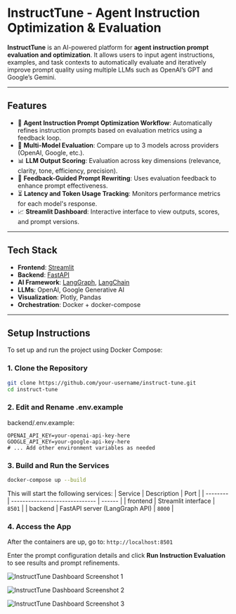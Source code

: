 # InstructTune - Agent Instruction Optimization & Evaluation

**InstructTune** is an AI-powered platform for **agent instruction prompt evaluation and optimization**. It allows users to input agent instructions, examples, and task contexts to automatically evaluate and iteratively improve prompt quality using multiple LLMs such as OpenAI’s GPT and Google’s Gemini.

---

## Features

- 🔄 **Agent Instruction Prompt Optimization Workflow**: Automatically refines instruction prompts based on evaluation metrics using a feedback loop.
- 🧠 **Multi-Model Evaluation**: Compare up to 3 models across providers (OpenAI, Google, etc.).
- 📊 **LLM Output Scoring**: Evaluation across key dimensions (relevance, clarity, tone, efficiency, precision).
- 🎯 **Feedback-Guided Prompt Rewriting**: Uses evaluation feedback to enhance prompt effectiveness.
- ⏳ **Latency and Token Usage Tracking**: Monitors performance metrics for each model's response.
- 📈 **Streamlit Dashboard**: Interactive interface to view outputs, scores, and prompt versions.

---

## Tech Stack

- **Frontend**: [Streamlit](https://streamlit.io/)
- **Backend**: [FastAPI](https://fastapi.tiangolo.com/)
- **AI Framework**: [LangGraph](https://langgraph.dev/), [LangChain](https://www.langchain.com/)
- **LLMs**: OpenAI, Google Generative AI
- **Visualization**: Plotly, Pandas
- **Orchestration**: Docker + docker-compose

---

## Setup Instructions

To set up and run the project using Docker Compose:

### 1. Clone the Repository

```bash
git clone https://github.com/your-username/instruct-tune.git
cd instruct-tune
```

### 2. Edit and Rename .env.example
backend/.env.example:
```
OPENAI_API_KEY=your-openai-api-key-here
GOOGLE_API_KEY=your-google-api-key-here
# ... Add other environment variables as needed
```


### 3. Build and Run the Services
```bash
docker-compose up --build
```

This will start the following services:
| Service  | Description                    | Port   |
| -------- | ------------------------------ | ------ |
| frontend | Streamlit interface            | `8501` |
| backend  | FastAPI server (LangGraph API) | `8000` |


### 4. Access the App
After the containers are up, go to:
```http://localhost:8501```

Enter the prompt configuration details and click **Run Instruction Evaluation** to see results and prompt refinements.

![InstructTune Dashboard Screenshot 1](images/Screenshot_1.png)

![InstructTune Dashboard Screenshot 2](images/Screenshot_2.png)

![InstructTune Dashboard Screenshot 3](images/Screenshot_3.png)